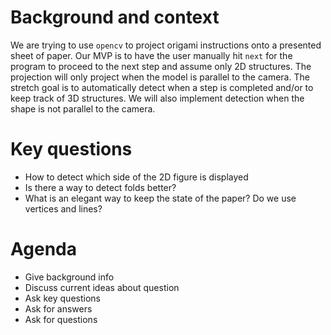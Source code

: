 # Background and context
We are trying to use `opencv` to project origami instructions onto a presented sheet of paper.
Our MVP is to have the user manually hit `next` for the program to proceed to the next step and assume only 2D structures.
The projection will only project when the model is parallel to the camera.
The stretch goal is to automatically detect when a step is completed and/or to keep track of 3D structures.
We will also implement detection when the shape is not parallel to the camera.

# Key questions
- How to detect which side of the 2D figure is displayed
- Is there a way to detect folds better?
- What is an elegant way to keep the state of the paper? Do we use vertices and lines?

# Agenda
- Give background info
- Discuss current ideas about question
- Ask key questions
- Ask for answers
- Ask for questions
